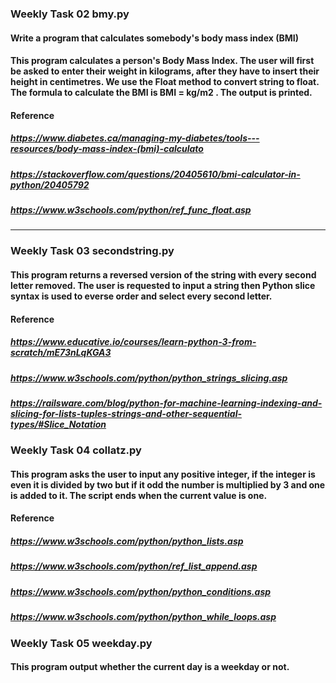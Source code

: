 ### Weekly Task 02 bmy.py

#### Write a program that calculates somebody's body mass index (BMI)

#### This program calculates a person's Body Mass Index. The user will first be asked to enter their weight in kilograms, after they have to insert their height in centimetres. We use the Float method to convert string to float. The formula to calculate the BMI is BMI = kg/m2 . The output is printed. 

#### Reference
##### https://www.diabetes.ca/managing-my-diabetes/tools---resources/body-mass-index-(bmi)-calculato
##### https://stackoverflow.com/questions/20405610/bmi-calculator-in-python/20405792
##### https://www.w3schools.com/python/ref_func_float.asp
___

### Weekly Task 03 secondstring.py
#### This program returns a reversed version of the string with every second letter removed. The user is requested to input a string then Python slice syntax is used to everse order and select every second letter.

#### Reference
##### https://www.educative.io/courses/learn-python-3-from-scratch/mE73nLqKGA3
##### https://www.w3schools.com/python/python_strings_slicing.asp
##### https://railsware.com/blog/python-for-machine-learning-indexing-and-slicing-for-lists-tuples-strings-and-other-sequential-types/#Slice_Notation

### Weekly Task 04 collatz.py
#### This program asks the user to input any positive integer, if the integer is even it is divided by two but if it odd the number is multiplied by 3 and one is added to it. The script ends when the current value is one.

#### Reference
##### https://www.w3schools.com/python/python_lists.asp
##### https://www.w3schools.com/python/ref_list_append.asp
##### https://www.w3schools.com/python/python_conditions.asp
##### https://www.w3schools.com/python/python_while_loops.asp

### Weekly Task 05 weekday.py
#### This program output whether the current day is a weekday or not. 


